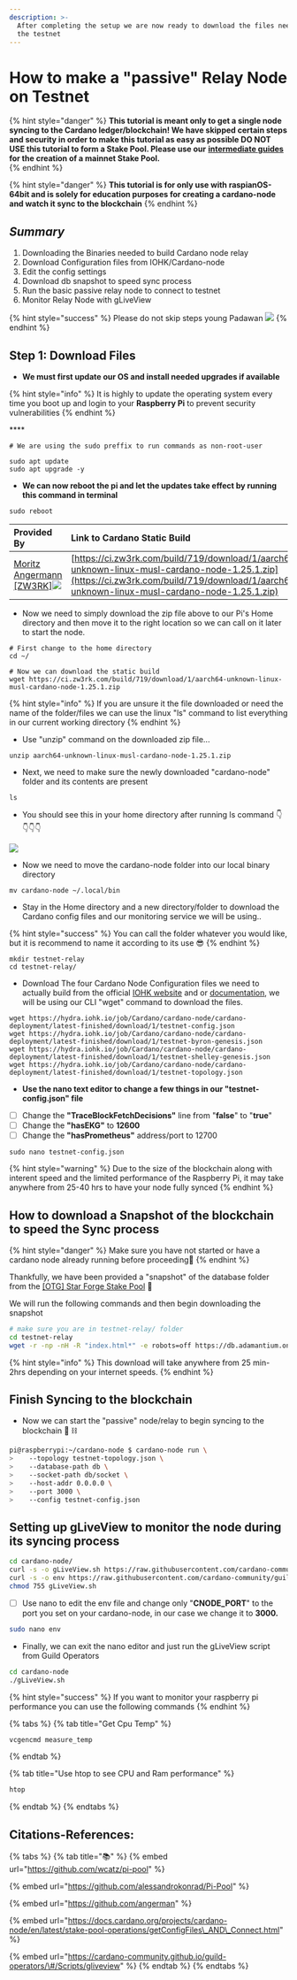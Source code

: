 ```yaml
---
description: >-
  After completing the setup we are now ready to download the files needed to
  the testnet
---
```


# How to make a "passive" Relay Node on Testnet

{% hint style="danger" %}
**This tutorial is meant only to get a single node syncing to the Cardano ledger/blockchain! We have skipped certain steps and security in order to make this tutorial as easy as possible DO NOT USE this tutorial to form a Stake Pool. Please use our** [**intermediate guides**](../../intermediate-guide/pi-pool-tutorial/) **for the creation of a mainnet Stake Pool.**    
{% endhint %}

{% hint style="danger" %}
 **This tutorial is for only use with raspianOS-64bit and is solely for education purposes for creating a cardano-node and watch it sync to the blockchain** 
{% endhint %}

## _Summary_ 

1. Downloading the Binaries needed to build Cardano node relay
2. Download Configuration files from IOHK/Cardano-node
3. Edit the config settings 
4. Download db snapshot to speed sync process
5. Run the basic passive relay node to connect to testnet
6. Monitor Relay Node with gLiveView  

{% hint style="success" %}
Please do not skip steps young Padawan  ![](../../.gitbook/assets/download-10-.jpeg) 
{% endhint %}

## Step 1: Download Files

* **We must first update our OS and install needed upgrades if available**

{% hint style="info" %}
It is highly to update the operating system every time you boot up and login to your **Raspberry Pi** to prevent security vulnerabilities
{% endhint %}

\*\*\*\*

```
# We are using the sudo preffix to run commands as non-root-user  

sudo apt update
sudo apt upgrade -y

```

* **We can now reboot the pi and let the updates take effect by running this command in terminal**

```text
sudo reboot 
```



| Provided By | Link to Cardano Static Build  |
| :--- | :--- |
| [Moritz Angermann \[ZW3RK\]![](../../.gitbook/assets/git.jpeg)](https://github.com/angerman)  | [https://ci.zw3rk.com/build/719/download/1/aarch64-unknown-linux-musl-cardano-node-1.25.1.zip](https://ci.zw3rk.com/build/719/download/1/aarch64-unknown-linux-musl-cardano-node-1.25.1.zip) |

* Now we need to simply download the zip file above to our Pi's Home directory and then move it to the right location so we can call on it later to start the node.

```text
# First change to the home directory
cd ~/

# Now we can download the static build 
wget https://ci.zw3rk.com/build/719/download/1/aarch64-unknown-linux-musl-cardano-node-1.25.1.zip
```

{% hint style="info" %}
If you are unsure it the file downloaded or need the name of the folder/files we can use the linux "ls" command to list everything in our current working directory 
{% endhint %}

* Use "unzip" command on the downloaded zip file...

```text
unzip aarch64-unknown-linux-musl-cardano-node-1.25.1.zip
```

* Next, we need to make sure the newly downloaded "cardano-node" folder and its contents are present  

```text
ls
```

* You should see this in your home directory after running ls command 👇👇👇👇

![](../../.gitbook/assets/screen-shot-2021-03-21-at-7.29.03-pm%20%281%29.png)

* Now we need to move the cardano-node folder into our local binary directory 

```text
mv cardano-node ~/.local/bin
```

* Stay in the Home directory and a new directory/folder to download the Cardano config files and our monitoring service we will be using..

{% hint style="success" %}
You can call the folder whatever you would like, but it is recommend to name it according to its use 😎
{% endhint %}

```text
mkdir testnet-relay
cd testnet-relay/
```

* Download The four Cardano Node Configuration files we need to actually build from the official [IOHK website](https://hydra.iohk.io/build/5822084/download/1/index.html) and or [documentation](https://docs.cardano.org/projects/cardano-node/en/latest/stake-pool-operations/getConfigFiles_AND_Connect.html), we will be using our CLI "wget" command to download the files.

```text
wget https://hydra.iohk.io/job/Cardano/cardano-node/cardano-deployment/latest-finished/download/1/testnet-config.json
wget https://hydra.iohk.io/job/Cardano/cardano-node/cardano-deployment/latest-finished/download/1/testnet-byron-genesis.json
wget https://hydra.iohk.io/job/Cardano/cardano-node/cardano-deployment/latest-finished/download/1/testnet-shelley-genesis.json
wget https://hydra.iohk.io/job/Cardano/cardano-node/cardano-deployment/latest-finished/download/1/testnet-topology.json

```

* **Use the nano text editor to change a few things in our "testnet-config.json" file**
* [ ] Change the **"TraceBlockFetchDecisions"** line from "**false**" to "**true**"
* [ ] Change the **"hasEKG"** to **12600**
* [ ] Change  the **"hasPrometheus"** address/port to 12700

```text
sudo nano testnet-config.json
```

{% hint style="warning" %}
Due to the size of the blockchain along with interent speed and the limited performance of the Raspberry Pi, it may take anywhere from 25-40 hrs to have your node fully synced 
{% endhint %}

## How to download a Snapshot of the blockchain to speed the Sync process

{% hint style="danger" %}
Make sure you have not started or have a cardano node already running before proceeding🛑 
{% endhint %}

Thankfully, we have been provided a "snapshot" of the database folder from the [\[OTG\] Star Forge Stake Pool](https://adamantium.online/) 🙏

We will run the following commands and then begin downloading the snapshot

```bash
# make sure you are in testnet-relay/ folder
cd testnet-relay
wget -r -np -nH -R "index.html*" -e robots=off https://db.adamantium.online/db/
```

{% hint style="info" %}
This download will take anywhere from 25 min- 2hrs depending on your internet speeds.
{% endhint %}

## Finish Syncing to the blockchain 

* Now we can start the "passive" node/relay to begin syncing to the blockchain 🧱 ⛓ 

```bash
pi@raspberrypi:~/cardano-node $ cardano-node run \
>    --topology testnet-topology.json \
>    --database-path db \
>    --socket-path db/socket \
>    --host-addr 0.0.0.0 \
>    --port 3000 \
>    --config testnet-config.json 
```

## Setting up gLiveView to monitor the node during its syncing process

```bash
cd cardano-node/
curl -s -o gLiveView.sh https://raw.githubusercontent.com/cardano-community/guild-operators/master/scripts/cnode-helper-scripts/gLiveView.sh
curl -s -o env https://raw.githubusercontent.com/cardano-community/guild-operators/master/scripts/cnode-helper-scripts/env
chmod 755 gLiveView.sh
```

* [ ] Use nano to edit the env file and change only "**CNODE\_PORT**" to the port you set on your cardano-node, in our case we change it to **3000.**

```bash
sudo nano env
```

* Finally, we can exit the nano editor and just run the gLiveView script from Guild Operators  

```bash
cd cardano-node
./gLiveView.sh
```

{% hint style="success" %}
If you want to monitor your raspberry pi performance you can use the following commands
{% endhint %}

{% tabs %}
{% tab title="Get Cpu Temp" %}
```bash
vcgencmd measure_temp
```
{% endtab %}

{% tab title="Use htop to see CPU and Ram performance" %}
```bash
htop
```
{% endtab %}
{% endtabs %}

## Citations-References:

{% tabs %}
{% tab title="📚" %}
{% embed url="https://github.com/wcatz/pi-pool" %}



{% embed url="https://github.com/alessandrokonrad/Pi-Pool" %}

{% embed url="https://github.com/angerman" %}



{% embed url="https://docs.cardano.org/projects/cardano-node/en/latest/stake-pool-operations/getConfigFiles\_AND\_Connect.html" %}

{% embed url="https://cardano-community.github.io/guild-operators/\#/Scripts/gliveview" %}
{% endtab %}
{% endtabs %}




